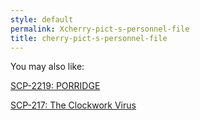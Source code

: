 ```yaml
---
style: default
permalink: Xcherry-pict-s-personnel-file
title: cherry-pict-s-personnel-file
---
```

You may also like:

[SCP-2219: PORRIDGE](http://scp-wiki.net/scp-2219)

[SCP-217: The Clockwork Virus](http://scp-wiki.net/scp-217)
